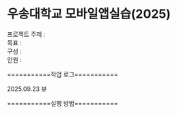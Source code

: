 # 우송대학교 모바일앱실습(2025)

프로젝트 주제 : 
<br/>
목표 :
<br/>
구성 : 
<br/>
인원 : 






===========작업 로그===========

2025.09.23 뷰







===========실행 방법===========

